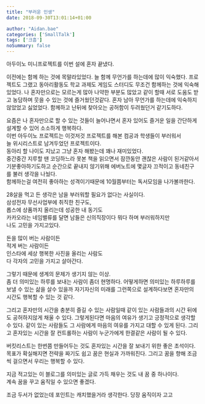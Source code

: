 ```yaml
---
title: "부러운 인생"
date: 2018-09-30T13:01:14+01:00

author: "Aidan.bae"
categories: ['SmallTalk']
tags: ['크흠']
noSummary: false
---
```



아두이노 미니프로젝트를 이번 설에 혼자 끝냈다.

이전에는 함께 하는 것에 목말라있었다.
늘 함께 무언가를 하는데에 많이 익숙했다.
프로젝트도 그랬고
동아리활동도 학교 과제도 게임도
스터디도 무조건 함께하는 것에 익숙해있었다.
나 혼자만으로는 모르는게 많아 나약한 부분도 많았고
같이 할때 서로 도움도 받고 농담하며 웃을 수 있는 것에 즐거웠던것같다.
혼자 남아 무언가를 하는데에 익숙하지 않았었고 싫었었다. 함께하고 난뒤에 찾아오는 공허함이 두려웠던거 같기도하다.  

요즘은 나 혼자만으로 할 수 있는 것들이 늘어나면서
혼자 있어도 즐거운 일을 간단하게 설계할 수 있어 소소하게 행복하다.  
이번 아두이노 프로젝트는 이것저것 프로젝트를 해본 컴공과 학생들이 부러워서  
늘 위시리스트로 남겨두었던 프로젝트이다.  
동아리 할 나이도 지났고 그냥 혼자 해봤는데 꽤나 재미있었다.  
중간중간 지루할 땐 코딩하느라 못본
책을 읽으면서 잠깐동안 괜찮은 사람이 된거같아서 기분좋아하기도하고
순간으로 끝내지 않기위해 에버노트에 몇글자 끄적이고
동네친구를 불러 생각을 나눴다.  
함께하는걸 여전히 좋아하는 성격이기때문에 10월쯤부터는 독서모임을 나가볼까한다.  


28살을 먹고 든 생각은 남을 부러워할 필요가 없다는 사실이다.  
삼성전자 무선사업부에 취직한 친구도,  
롭스에 상품까지 올리는데 성공한 내 동기도  
카카오라는 네임밸류를 달면 남들은 신의직장이다 뭐다 하며 부러워하지만  
나도 고민을 가지고있다.  

돈을 많이 버는 사람이든  
적게 버는 사람이든  
인스타에 세상 행복한 사진을 올리는 사람도  
다 각자의 고민을 가지고 살아간다.  

그렇기 때문에
생계의 문제가 생기지 않는 이상.  
좀 더 의미있는 하루를 보내는 사람이 좀더 현명하다.
어떻게하면 의미있는 하루하루를 보낼 수 있는 삶을 살수 있을까
자기자신의 미래를 그런쪽으로 설계하다보면
혼자만의 시간도 행복할 수 있는 것 같다.

그리고 혼자만의 시간을 충분히 즐길 수 있는 사람일때
같이 있는 사람들과의 시간 뒤에도 공허하지않게 채울 수 있다.
그렇게된다면 마음의 여유가 생기고 긍정적으로 생각할 수 있다.
같이 있는 사람들도 그 사람에게 마음의 여유를 가지고 대할 수 있게 된다.
그리고 혼자있는 시간을 잘 컨트롤하는 사람이
누군가에게 한결같은 사람이 될 수 있다.

버킷리스트는 한번쯤 만들어두는 것도 혼자있는 시간을 잘 보내기 위한 좋은 초석이다.  
목표가 확실해지면 전략을 짜기도 쉽고 꿈은 현실과 가까워진다.
그리고 꿈을 향해 조금씩 걸으면서 우리는 행복할 수 있다.

지금 적고있는 이 블로그를 의미있는 글로 가득 채우는 것도 내 꿈 중 하나이다.  
계속 꿈을 꾸고 움직일 수 있으면 좋겠다.

조금 두서가 없었는데 포인트는 캐치했을거라 생각한다. 당장 움직이자 고고

